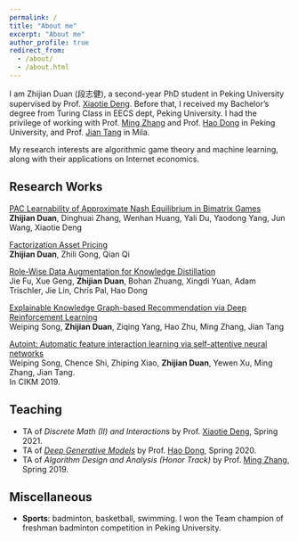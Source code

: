 ```yaml
---
permalink: /
title: "About me"
excerpt: "About me"
author_profile: true
redirect_from: 
  - /about/
  - /about.html
---
```


I am Zhijian Duan (段志健), a second-year PhD student in Peking University supervised by Prof. [Xiaotie Deng](https://cfcs.pku.edu.cn/english/people/faculty/xiaotiedeng/index.htm). Before that, I received my Bachelor’s degree from Turing Class in EECS dept, Peking University. I had the privilege of working with Prof. [Ming Zhang](http://net.pku.edu.cn/dlib/mzhang/) and Prof. [Hao Dong](https://zsdonghao.github.io/) in Peking University, and Prof. [Jian Tang](https://jian-tang.com/) in Mila.

My research interests are algorithmic game theory and machine learning, along with their applications on Internet economics.

## Research Works
[PAC Learnability of Approximate Nash Equilibrium in Bimatrix Games](https://arxiv.org/abs/2108.07472)  
**Zhijian Duan**, Dinghuai Zhang, Wenhan Huang, Yali Du, Yaodong Yang, Jun Wang, Xiaotie Deng

[Factorization Asset Pricing](https://papers.ssrn.com/sol3/papers.cfm?abstract_id=3940074)  
**Zhijian Duan**, Zhili Gong, Qian Qi

[Role-Wise Data Augmentation for Knowledge Distillation](https://arxiv.org/abs/2004.08861)  
Jie Fu, Xue Geng, **Zhijian Duan**, Bohan Zhuang, Xingdi Yuan, Adam Trischler, Jie Lin, Chris Pal, Hao Dong

[Explainable Knowledge Graph-based Recommendation via Deep Reinforcement Learning](https://arxiv.org/abs/1906.09506)  
Weiping Song, **Zhijian Duan**, Ziqing Yang, Hao Zhu, Ming Zhang, Jian Tang

[Autoint: Automatic feature interaction learning via self-attentive neural networks](https://arxiv.org/abs/1810.11921)  
Weiping Song, Chence Shi, Zhiping Xiao, **Zhijian Duan**, Yewen Xu, Ming Zhang, Jian Tang.  
In CIKM 2019.

## Teaching
* TA of _Discrete Math (II) and Interactions_ by Prof. [Xiaotie Deng](https://cfcs.pku.edu.cn/english/people/faculty/xiaotiedeng/index.htm), Spring 2021.  
* TA of [_Deep Generative Models_](https://deep-generative-models.github.io/) by Prof. [Hao Dong](https://zsdonghao.github.io/), Spring 2020.  
* TA of _Algorithm Design and Analysis (Honor Track)_ by Prof. [Ming Zhang](http://net.pku.edu.cn/dlib/mzhang/), Spring 2019.  

## Miscellaneous
* **Sports**: badminton, basketball, swimming. I won the Team champion of freshman badminton competition in Peking University. 
